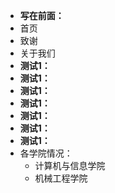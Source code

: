 - **写在前面：**
- 首页
- 致谢
- 关于我们
- **测试1：**
- **测试1：**
- **测试1：**
- **测试1：**
- **测试1：**
- **测试1：**
- **测试1：**
- 各学院情况：
  - 计算机与信息学院
  - 机械工程学院

